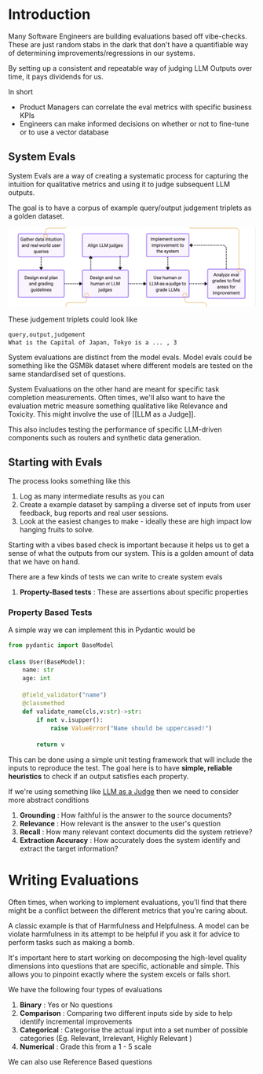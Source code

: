 
# Introduction

Many Software Engineers are building evaluations based off vibe-checks. These are just random stabs in the dark that don't have a quantifiable way of determining improvements/regressions in our systems.

By setting up a consistent and repeatable way of judging LLM Outputs over time, it pays dividends for us.

In short

- Product Managers can correlate the eval metrics with specific business KPIs
- Engineers can make informed decisions on whether or not to fine-tune or to use a vector database

## System Evals

System Evals are a way of creating a systematic process for capturing the intuition for qualitative metrics and using it to judge subsequent LLM outputs. 

The goal is to have a corpus of example query/output judgement triplets as a golden dataset.

![](assets/CleanShot%202024-09-08%20at%2016.13.36@2x.png)

These judgement triplets could look like

```
query,output,judgement
What is the Capital of Japan, Tokyo is a ... , 3
```

System evaluations are distinct from the model evals. Model evals could be something like the GSM8k dataset where different models are tested on the same standardised set of questions.

System Evaluations on the other hand are meant for specific task completion measurements. Often times, we'll also want to have the evaluation metric measure something qualitative like Relevance and Toxicity. This might involve the use of [[LLM as a Judge]].

This also includes testing the performance of specific LLM-driven components such as routers and synthetic data generation.

## Starting with Evals

The process looks something like this

1. Log as many intermediate results as you can
2. Create a example dataset by sampling a diverse set of inputs from user feedback, bug reports and real user sessions.
3. Look at the easiest changes to make - ideally these are high impact low hanging fruits to solve.

Starting with a vibes based check is important because it helps us to get a sense of what the outputs from our system. This is a golden amount of data that we have on hand. 

There are a few kinds of tests we can write to create system evals

1. **Property-Based tests** : These are assertions about specific properties


### Property Based Tests

A simple way we can implement this in Pydantic would be

```python
from pydantic import BaseModel

class User(BaseModel):
    name: str
    age: int

	@field_validator("name")
	@classmethod
	def validate_name(cls,v:str)->str:
		if not v.isupper():
			raise ValueError("Name should be uppercased!")
		
		return v
```

This can be done using a simple unit testing framework that will include the inputs to reproduce the test. The goal here is to have **simple, reliable heuristics** to check if an output satisfies each property.

If we're using something like [LLM as a Judge](LLM%20as%20a%20Judge) then we need to consider more abstract conditions

1. **Grounding** : How faithful is the answer to the source documents?
2. **Relevance** : How relevant is the answer to the user's question
3. **Recall** : How many relevant context documents did the system retrieve?
4. **Extraction Accuracy** : How accurately does the system identify and extract the target information?

# Writing Evaluations

Often times, when working to implement evaluations, you'll find that there might be a conflict between the different metrics that you're caring about. 

A classic example is that of Harmfulness and Helpfulness. A model can be violate harmfulness in its attempt to be helpful if you ask it for advice to perform tasks such as making a bomb.

It's important here to start working on decomposing the high-level quality dimensions into questions that are specific, actionable and simple. This allows you to pinpoint exactly where the system excels or falls short.

We have the following four types of evaluations

1. **Binary** : Yes or No questions
2. **Comparison** : Comparing two different inputs side by side to help identify incremental improvements
3. **Categorical** : Categorise the actual input into a set number of possible categories (Eg. Relevant, Irrelevant, Highly Relevant )
4. **Numerical** : Grade this from a 1 - 5 scale

We can also use Reference Based questions

